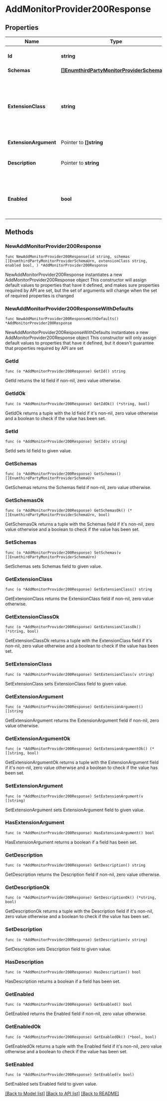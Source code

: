 # AddMonitorProvider200Response

## Properties

Name | Type | Description | Notes
------------ | ------------- | ------------- | -------------
**Id** | **string** | Name of the Monitor Provider | 
**Schemas** | [**[]EnumthirdPartyMonitorProviderSchemaUrn**](EnumthirdPartyMonitorProviderSchemaUrn.md) |  | 
**ExtensionClass** | **string** | The fully-qualified name of the Java class providing the logic for the Third Party Monitor Provider. | 
**ExtensionArgument** | Pointer to **[]string** |  | [optional] 
**Description** | Pointer to **string** | A description for this Monitor Provider | [optional] 
**Enabled** | **bool** | Indicates whether the Monitor Provider is enabled for use. | 

## Methods

### NewAddMonitorProvider200Response

`func NewAddMonitorProvider200Response(id string, schemas []EnumthirdPartyMonitorProviderSchemaUrn, extensionClass string, enabled bool, ) *AddMonitorProvider200Response`

NewAddMonitorProvider200Response instantiates a new AddMonitorProvider200Response object
This constructor will assign default values to properties that have it defined,
and makes sure properties required by API are set, but the set of arguments
will change when the set of required properties is changed

### NewAddMonitorProvider200ResponseWithDefaults

`func NewAddMonitorProvider200ResponseWithDefaults() *AddMonitorProvider200Response`

NewAddMonitorProvider200ResponseWithDefaults instantiates a new AddMonitorProvider200Response object
This constructor will only assign default values to properties that have it defined,
but it doesn't guarantee that properties required by API are set

### GetId

`func (o *AddMonitorProvider200Response) GetId() string`

GetId returns the Id field if non-nil, zero value otherwise.

### GetIdOk

`func (o *AddMonitorProvider200Response) GetIdOk() (*string, bool)`

GetIdOk returns a tuple with the Id field if it's non-nil, zero value otherwise
and a boolean to check if the value has been set.

### SetId

`func (o *AddMonitorProvider200Response) SetId(v string)`

SetId sets Id field to given value.


### GetSchemas

`func (o *AddMonitorProvider200Response) GetSchemas() []EnumthirdPartyMonitorProviderSchemaUrn`

GetSchemas returns the Schemas field if non-nil, zero value otherwise.

### GetSchemasOk

`func (o *AddMonitorProvider200Response) GetSchemasOk() (*[]EnumthirdPartyMonitorProviderSchemaUrn, bool)`

GetSchemasOk returns a tuple with the Schemas field if it's non-nil, zero value otherwise
and a boolean to check if the value has been set.

### SetSchemas

`func (o *AddMonitorProvider200Response) SetSchemas(v []EnumthirdPartyMonitorProviderSchemaUrn)`

SetSchemas sets Schemas field to given value.


### GetExtensionClass

`func (o *AddMonitorProvider200Response) GetExtensionClass() string`

GetExtensionClass returns the ExtensionClass field if non-nil, zero value otherwise.

### GetExtensionClassOk

`func (o *AddMonitorProvider200Response) GetExtensionClassOk() (*string, bool)`

GetExtensionClassOk returns a tuple with the ExtensionClass field if it's non-nil, zero value otherwise
and a boolean to check if the value has been set.

### SetExtensionClass

`func (o *AddMonitorProvider200Response) SetExtensionClass(v string)`

SetExtensionClass sets ExtensionClass field to given value.


### GetExtensionArgument

`func (o *AddMonitorProvider200Response) GetExtensionArgument() []string`

GetExtensionArgument returns the ExtensionArgument field if non-nil, zero value otherwise.

### GetExtensionArgumentOk

`func (o *AddMonitorProvider200Response) GetExtensionArgumentOk() (*[]string, bool)`

GetExtensionArgumentOk returns a tuple with the ExtensionArgument field if it's non-nil, zero value otherwise
and a boolean to check if the value has been set.

### SetExtensionArgument

`func (o *AddMonitorProvider200Response) SetExtensionArgument(v []string)`

SetExtensionArgument sets ExtensionArgument field to given value.

### HasExtensionArgument

`func (o *AddMonitorProvider200Response) HasExtensionArgument() bool`

HasExtensionArgument returns a boolean if a field has been set.

### GetDescription

`func (o *AddMonitorProvider200Response) GetDescription() string`

GetDescription returns the Description field if non-nil, zero value otherwise.

### GetDescriptionOk

`func (o *AddMonitorProvider200Response) GetDescriptionOk() (*string, bool)`

GetDescriptionOk returns a tuple with the Description field if it's non-nil, zero value otherwise
and a boolean to check if the value has been set.

### SetDescription

`func (o *AddMonitorProvider200Response) SetDescription(v string)`

SetDescription sets Description field to given value.

### HasDescription

`func (o *AddMonitorProvider200Response) HasDescription() bool`

HasDescription returns a boolean if a field has been set.

### GetEnabled

`func (o *AddMonitorProvider200Response) GetEnabled() bool`

GetEnabled returns the Enabled field if non-nil, zero value otherwise.

### GetEnabledOk

`func (o *AddMonitorProvider200Response) GetEnabledOk() (*bool, bool)`

GetEnabledOk returns a tuple with the Enabled field if it's non-nil, zero value otherwise
and a boolean to check if the value has been set.

### SetEnabled

`func (o *AddMonitorProvider200Response) SetEnabled(v bool)`

SetEnabled sets Enabled field to given value.



[[Back to Model list]](../README.md#documentation-for-models) [[Back to API list]](../README.md#documentation-for-api-endpoints) [[Back to README]](../README.md)


